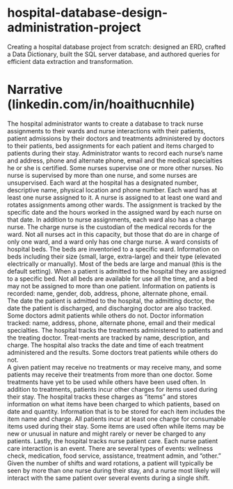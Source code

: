 # hospital-database-design-administration-project
Creating a hospital database project from scratch: designed an ERD, crafted a Data Dictionary, built the SQL server database, and authored queries for efficient data extraction and transformation.

# Narrative (linkedin.com/in/hoaithucnhile)
The hospital administrator wants to create a database to track nurse assignments to their wards and nurse interactions with their patients, patient admissions by their doctors and treatments administered by doctors to their patients, bed assignments for each patient and items charged to patients during their stay.  Administrator wants to record each nurse’s name and address, phone and alternate phone, email and the medical specialties he or she is certified.  Some nurses supervise one or more other nurses.  No nurse is supervised by more than one nurse, and some nurses are unsupervised.
Each ward at the hospital has a designated number, descriptive name, physical location and phone number. Each ward has at least one nurse assigned to it.  A nurse is assigned to at least one ward and rotates assignments among other wards.  The assignment is tracked by the specific date and the hours worked in the assigned ward by each nurse on that date.
In addition to nurse assignments, each ward also has a charge nurse.  The charge nurse is the custodian of the medical records for the ward.  Not all nurses act in this capacity, but those that do are in charge of only one ward, and a ward only has one charge nurse. 
A ward consists of hospital beds. The beds are inventoried to a specific ward.  Information on beds including their size (small, large, extra-large) and their type (elevated electrically or manually).  Most of the beds are large and manual (this is the default setting).
When a patient is admitted to the hospital they are assigned to a specific bed. Not all beds are available for use all the time, and a bed may not be assigned to more than one patient.
Information on patients is recorded: name, gender, dob, address, phone, alternate phone, email.  
The date the patient is admitted to the hospital, the admitting doctor, the date the patient is discharged, and discharging doctor are also tracked.  
Some doctors admit patients while others do not.  Doctor information tracked: name, address, phone, alternate phone, email and their medical specialties.
The hospital tracks the treatments administered to patients and the treating doctor. Treat-ments are tracked by name, description, and charge. The hospital also tracks the date and time of each treatment administered and the results.  Some doctors treat patients while others do not.  
A given patient may receive no treatments or may receive many, and some patients may receive their treatments from more than one doctor.  Some treatments have yet to be used while others have been used often.
In addition to treatments, patients incur other charges for items used during their stay.  The hospital tracks these charges as “items” and stores information on what items have been charged to which patients, based on date and quantity.  Information that is to be stored for each item includes the item name and charge.  All patients incur at least one charge for consumable items used during their stay. Some items are used often while items may be new or unusual in nature and might rarely or never be charged to any patients.
Lastly, the hospital tracks nurse patient care. Each nurse patient care interaction is an event. There are several types of events: wellness check, medication, food service, assistance, treatment admin, and “other.” Given the number of shifts and ward rotations, a patient will typically be seen by more than one nurse during their stay, and a nurse most likely will interact with the same patient over several events during a single shift.
